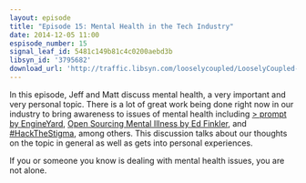 ```yaml
---
layout: episode
title: "Episode 15: Mental Health in the Tech Industry"
date: 2014-12-05 11:00
espisode_number: 15
signal_leaf_id: 5481c149b81c4c0200aebd3b
libsyn_id: '3795682'
download_url: 'http://traffic.libsyn.com/looselycoupled/LooselyCoupled-Episode15-MentalHealthInTheTechIndustry.mp3'
---
```

In this episode, Jeff and Matt discuss mental health, a very important and very personal topic. There is a lot of great work being done right now in our industry to bring awareness to issues of mental health including [> prompt by EngineYard](http://prompt.engineyard.com), [Open Sourcing Mental Illness by Ed Finkler](http://funkatron.com/osmi.html), and [#HackTheStigma](https://twitter.com/search?q=%23hackthestigma&src=typd), among others. This discussion talks about our thoughts on the topic in general as well as gets into personal experiences.

If you or someone you know is dealing with mental health issues, you are not alone.
